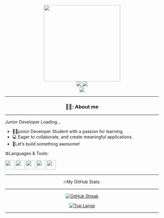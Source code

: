 <div align="center">
<img src="https://i.giphy.com/media/v1.Y2lkPTc5MGI3NjExcnp1OHhxbjJndzEzOTJwNGI4ZDRnYThramY5dzlkenpmcjRuNnRpeiZlcD12MV9pbnRlcm5hbF9naWZfYnlfaWQmY3Q9Zw/OWgDiFQbtizpdLewE5/giphy.gif" width="250" />
<div>
<a href="https://www.linkedin.com/in/vasilis-mamakis-59a916309/" target="_blank">
<img src="https://camo.githubusercontent.com/591c02e8ff595d43e0b35b1b29aed639a7154b959cd8f8c854b9e176d885b094/68747470733a2f2f696d672e736869656c64732e696f2f62616467652f4c696e6b6564496e2d3030373742353f7374796c653d666f722d7468652d6261646765266c6f676f3d6c696e6b6564696e266c6f676f436f6c6f723d7768697465" />
</a>

<a href="https://www.instagram.com/0devmak0/" target="_blank">
<img src="https://img.shields.io/badge/Instagram-E4405F?style=for-the-badge&logo=instagram&logoColor=white" />
</a>              
</div>
<img src="https://komarev.com/ghpvc/?username=Vasilis-D&color=blue" />

</div>

---

<div align="center">
 
  ### 👨‍💻: About me 

</div>

---

Junior Developer Loading... 

- 👨‍🎓junior Developer Student with a passion for learning. 
- 💻 Eager to collaborate, and create meaningful applications.
- 🚀Let’s build something awesome!

⚙️Languages & Tools:
<div>
<img width="30" height="30" src="https://cdn.jsdelivr.net/gh/devicons/devicon@latest/icons/wordpress/wordpress-plain.svg" />
<img width="30" height="30" src="https://cdn.jsdelivr.net/gh/devicons/devicon@latest/icons/html5/html5-original.svg" />
<img width="30" height="30" src="https://cdn.jsdelivr.net/gh/devicons/devicon@latest/icons/css3/css3-original.svg" />
<img width="30" height="30" src="https://cdn.jsdelivr.net/gh/devicons/devicon@latest/icons/javascript/javascript-original.svg" />
<img width="30" height="30" src="https://cdn.jsdelivr.net/gh/devicons/devicon@latest/icons/jquery/jquery-original-wordmark.svg" />
</div>

---

<div align="center">

🔥My GitHub Stats:

---


 [![GitHub Streak](https://streak-stats.demolab.com?user=Vasilis-D&theme=dark)](https://git.io/streak-stats)

 [![Top Langs](https://github-readme-stats.vercel.app/api/top-langs/?username=Vasilis-D&layout=compact&theme=vision-friendly-dark)](https://github.com/Vasilis-D/github-readme-stats)
</div>
 
 ---

 
